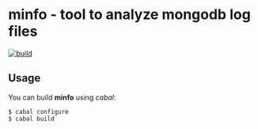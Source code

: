 # minfo - tool to analyze mongodb log files

[![build](https://api.travis-ci.org/kongo2002/minfo.png)][travis]

## Usage

You can build **minfo** using *cabal*:

    $ cabal configure
    $ cabal build

[travis]: https://travis-ci.org/kongo2002/minfo/
